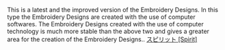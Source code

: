 This is a latest and the improved version of the Embroidery Designs. In this type the Embroidery Designs are created with the use of computer softwares. The Embroidery Designs created with the use of computer technology is much more stable than the above two and gives a  greater area for the creation of the Embroidery Designs..
 <a href="http://www.eltratec.com/japanonline.asp?cheap=products-c243.html" title="スピリット [Spirit]">スピリット [Spirit]</a>